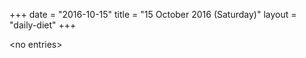 +++
date = "2016-10-15"
title = "15 October 2016 (Saturday)"
layout = "daily-diet"
+++


\<no entries\>
